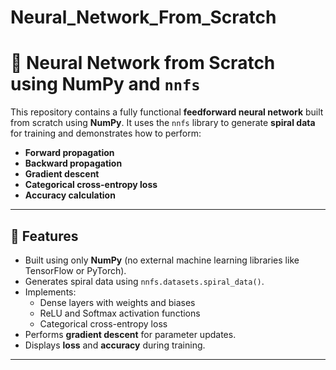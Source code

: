 # Neural_Network_From_Scratch
# 🧠 Neural Network from Scratch using NumPy and `nnfs`

This repository contains a fully functional **feedforward neural network** built from scratch using **NumPy**. It uses the `nnfs` library to generate **spiral data** for training and demonstrates how to perform:
- **Forward propagation**
- **Backward propagation**
- **Gradient descent**
- **Categorical cross-entropy loss**
- **Accuracy calculation**

---

## 🚀 **Features**
- Built using only **NumPy** (no external machine learning libraries like TensorFlow or PyTorch).
- Generates spiral data using `nnfs.datasets.spiral_data()`.
- Implements:
  - Dense layers with weights and biases
  - ReLU and Softmax activation functions
  - Categorical cross-entropy loss
- Performs **gradient descent** for parameter updates.
- Displays **loss** and **accuracy** during training.

---
